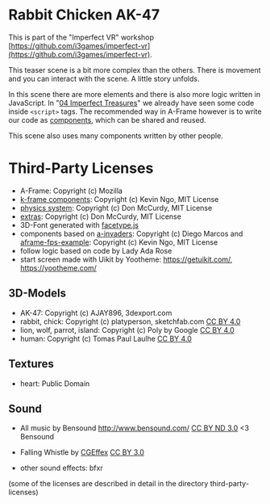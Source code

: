 # Rabbit Chicken AK-47

This is part of the "Imperfect VR" workshop [https://github.com/i3games/imperfect-vr](https://github.com/i3games/imperfect-vr).

This teaser scene is a bit more complex than the others.
There is movement and you can interact with the scene. A little story unfolds.

In this scene there are more elements and there is also more logic written in JavaScript. In "[04 Imperfect Treasures](https://github.com/i3games/imperfect-vr/tree/master/04_imperfect_treasures)" we already have seen some code inside `<script>` tags. The recommended way in A-Frame however is to write our code as [components](https://aframe.io/docs/master/introduction/writing-a-component.html), which can be shared and reused.

This scene also uses many components written by other people. 

# Third-Party Licenses

* A-Frame: Copyright (c) Mozilla
* [k-frame components](https://github.com/ngokevin/k-frame): Copyright (c) Kevin Ngo, MIT License
* [physics system](https://github.com/donmccurdy/aframe-physics-system): Copyright (c) Don McCurdy, MIT License
* [extras](https://github.com/donmccurdy/aframe-extras): Copyright (c) Don McCurdy, MIT License
* 3D-Font generated with [facetype.js](http://gero3.github.io/facetype.js/)
* components based on [a-invaders](https://github.com/dmarcos/a-invaders): Copyright (c) Diego Marcos and [aframe-fps-example](https://github.com/ngokevin/aframe-fps-example): Copyright (c) Kevin Ngo, MIT License
* follow logic based on code by Lady Ada Rose
* start screen made with Uikit by Yootheme: https://getuikit.com/, https://yootheme.com/

## 3D-Models
* AK-47: Copyright (c) AJAY896, 3dexport.com
* rabbit, chick: Copyright (c) platyperson, sketchfab.com [CC BY 4.0](http://creativecommons.org/licenses/by/4.0/)
* lion, wolf, parrot, island: Copyright (c) Poly by Google [CC BY 4.0](http://creativecommons.org/licenses/by/4.0/)
* human: Copyright (c) Tomas Paul Laulhe [CC BY 4.0](http://creativecommons.org/licenses/by/4.0/)

## Textures
* heart: Public Domain

## Sound
* All music by Bensound http://www.bensound.com/ [CC BY ND 3.0](https://creativecommons.org/licenses/by-nd/3.0/) <3 Bensound

* Falling Whistle by [CGEffex](https://www.freesound.org/people/CGEffex/sounds/89538/) [CC BY 3.0](http://creativecommons.org/licenses/by/3.0/)

* other sound effects: bfxr

(some of the licenses are described in detail in the directory third-party-licenses)
